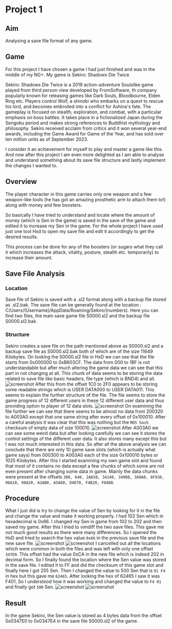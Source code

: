 # Project 1 

## Aim 
Analysing a save file format of any game.

## Game 
For this project I have chosen a game I had just finished and was in the middle of my NG+. My game is Sekiro: Shadows Die Twice

Sekiro: Shadows Die Twice is a 2019 action-adventure Soulslike game played from third person view developed by FromSoftware, th company popularly known for releasing games like Dark Souls, Bloodbourne, Elden Ring etc. Players control Wolf, a shinobi who embarks on a quest to rescue his lord, and becomes embroiled into a conflict for Ashina's fate. The gameplay is focused on stealth, exploration, and combat, with a particular emphasis on boss battles. It takes place in a fictionalized Japan during the Sengoku period and makes strong references to Buddhist mythology and philosophy. Sekiro received acclaim from critics and it won several year-end awards, including the Game Award for Game of the Year, and has sold over ten million units as of September 2023. 

I consider it an achievement for myself to play and master a game like this. And now after this project I am even more delighted as I am able to analyse and understand something about its save file structure and lastly implement the changes I wanted to.

## Overview
The player character in this game carries only one weapon and a few weapon-like tools (he has got an amazing prosthetic arm to attach them to!) along with money and few boosters.

So basically I have tried to understand and locate where the amount of money (which is Sen in the game) is saved in the save of the game and edited it to increase my Sen in the game. For the whole project I have used just one tool Hxd to open my save file and edit it accordingly to get the desired results.

This process can be done for any of the boosters (or sugars what they call it which increases the attack, vitality, posture, stealth etc. temporarily) to increase their amount.

## Save File Analysis

### Location
Save file of Sekiro is saved with a .sl2 format along with a backup file stored as .sl2.bak. The save file can be generally found at the location : C/Users/(Username)/AppData/Roaming/Sekiro/(numbers). Here you can find two files, the main save game file S0000.sl2 and the backup file S0000.sl2.bak.

### Structure
Sekiro creates a save file on the path mentioned above as S0000.sl2 and a backup save file as S0000.sl2.bak both of which are of the size 11649 Kilobytes. On looking the S0000.sl2 file in HxD we can see that the file starts from 0x000000 to 0xB603CF. The data from 000 to 1BF is not understandable but after much altering the game data we can see that this part in not changing at all. This chunk of data seems to be storing the data related to save file like basic headers, file type (which is BND4) and all. 
![screenshot](screenshot1.jpg)
After this from the offset 1C0 to 2F0 appears to be storing some readable strings which is USER DATA000 to USER DATA011. This seems to explain the further structure of the file. The file seems to store the game progress of 12 different users in these 12 different user data and thus providing option to player of 12 data slots.
![screenshot](screenshot2.jpg)
On examining the file further we can see that there seems to be almost no data from 200320 to A003A0 except that one same string after every offset of 0x100010. After a careful analysis it was clear that this was nothing but the `MD5 hash` checksum of empty data of size 100010. 
![screenshot](screenshot3.jpg)
After A003A0 we can see some weird data but after looking carefully we can see it stores the control settings of the different user data. It also stores many except this but I was not much interested in this data.
So after all the above analysis we can conclude that there are only 10 game save slots (which is actually what game says) from 000300 to A003A0 each of the size 0x100010 bytes or 1025 Kilobytes. After this I started examining my own game slot and found that most of it contains no data except a few chunks of which some are not even present after changing some data in game. Mainly the data chunks were present at the offsets `300, 640, 2A650, 34140, 34900, 360A0, 8F930, 96A10, 98A20, A1AB0, A5A60, D4D70, F4B20, F6A80`.

## Procedure
What I just did is try to change the value of Sen by looking for it in the file and change the value and make it working properly. I had 102 Sen which in hexadecimal is 0x66. I changed my Sen in game from 102 to 202 and then saved my game. After this I tried to vimdiff the two save files. This gave me not much good results as there were many differences. So I opened the HxD and tried to search the hex value `0x66` in the previous save file and the new save file.
![screenshot](screenshot4.jpg)
![screenshot](screenshot5.jpg)
I cancelled out all the locations which were common in both the files and was left with only one offset `347E0`. This offset had the value 0xCA in the new file which is indeed 202 in decimal form. So I finally found the location where the Sen value was stored in the save file. I edited it to FF and did the checksum of this game slot and finally here I got 255 Sen. Then I changed the value to 500 Sen that is `01 F4` in hex but this gave me `62465`. After looking the hex of 62465 I saw it was F401. So I understood how it was working and changed the value to `F4 01` and finally got `500` Sen. 
![screenshot](Screenshot6.jpg)
![screenshot](screenshot7.png)

## Result
In the game Sekiro, the Sen value is stored as 4 bytes data from the offset 0x0347E0 to 0x0347E4 in the save file S0000.sl2 of the game.